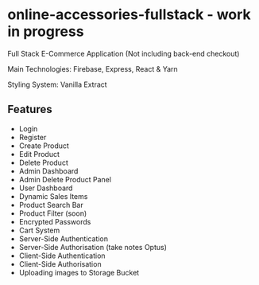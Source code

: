# online-accessories-fullstack - work in progress

Full Stack E-Commerce Application (Not including back-end checkout)

Main Technologies: Firebase, Express, React & Yarn

Styling System: Vanilla Extract

## Features
<ul>
  <li>Login</li>
  <li>Register</li>
  <li>Create Product</li>
  <li>Edit Product</li>
  <li>Delete Product</li>
  <li>Admin Dashboard</li>
  <li>Admin Delete Product Panel</li>
  <li>User Dashboard</li>
  <li>Dynamic Sales Items</li>
  <li>Product Search Bar</li>
  <li>Product Filter (soon)</li>
  <li>Encrypted Passwords</li>
  <li>Cart System</li>
  <li>Server-Side Authentication</li>
  <li>Server-Side Authorisation (take notes Optus)</li>
  <li>Client-Side Authentication</li>
  <li>Client-Side Authorisation</li>
  <li>Uploading images to Storage Bucket</li>
</ul>

